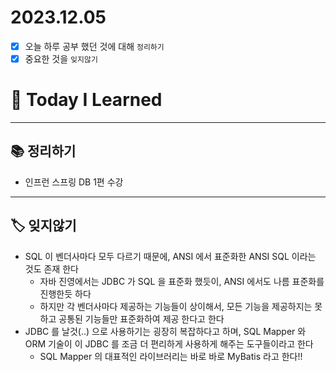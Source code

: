 # 2023.12.05

- [x] 오늘 하루 공부 했던 것에 대해 `정리하기`
- [x] 중요한 것을 `잊지않기`

# 🚩 Today I Learned

---

## 📚 정리하기

- 인프런 스프링 DB 1편 수강

---

## 🏷 잊지않기

- SQL 이 벤더사마다 모두 다르기 때문에, ANSI 에서 표준화한 ANSI SQL 이라는 것도 존재 한다
  - 자바 진영에서는 JDBC 가 SQL 을 표준화 했듯이, ANSI 에서도 나름 표준화를 진행한듯 하다
  - 하지만 각 벤더사마다 제공하는 기능들이 상이해서, 모든 기능을 제공하지는 못하고 공통된 기능들만 표준화하여 제공 한다고 한다
- JDBC 를 날것(..) 으로 사용하기는 굉장히 복잡하다고 하며, SQL Mapper 와 ORM 기술이 이 JDBC 를 조금 더 편리하게 사용하게 해주는 도구들이라고 한다
  - SQL Mapper 의 대표적인 라이브러리는 바로 바로 MyBatis 라고 한다!!
